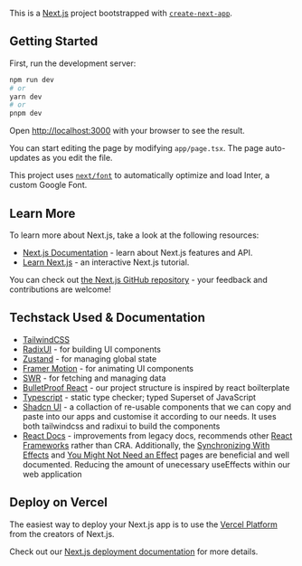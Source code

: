 This is a [Next.js](https://nextjs.org/) project bootstrapped with [`create-next-app`](https://github.com/vercel/next.js/tree/canary/packages/create-next-app).

## Getting Started

First, run the development server:

```bash
npm run dev
# or
yarn dev
# or
pnpm dev
```

Open [http://localhost:3000](http://localhost:3000) with your browser to see the result.

You can start editing the page by modifying `app/page.tsx`. The page auto-updates as you edit the file.

This project uses [`next/font`](https://nextjs.org/docs/basic-features/font-optimization) to automatically optimize and load Inter, a custom Google Font.

## Learn More

To learn more about Next.js, take a look at the following resources:

- [Next.js Documentation](https://nextjs.org/docs) - learn about Next.js features and API.
- [Learn Next.js](https://nextjs.org/learn) - an interactive Next.js tutorial.

You can check out [the Next.js GitHub repository](https://github.com/vercel/next.js/) - your feedback and contributions are welcome!

## Techstack Used & Documentation

- [TailwindCSS](https://tailwindcss.com/docs/installation)
- [RadixUI](https://www.radix-ui.com/docs/primitives/overview/getting-started) - for building UI components
- [Zustand](https://github.com/pmndrs/zustand) - for managing global state
- [Framer Motion](https://www.framer.com/docs/) - for animating UI components
- [SWR](https://swr.vercel.app/docs/getting-started) - for fetching and managing data
- [BulletProof React](https://github.com/alan2207/bulletproof-react) - our project structure is inspired by react boilterplate
- [Typescript](https://www.typescriptlang.org/docs/) - static type checker; typed Superset of JavaScript
- [Shadcn UI](https://ui.shadcn.com/docs) - a collaction of re-usable components that we can copy and paste into our apps and customise it according to our needs. It uses both tailwindcss and radixui to build the components
- [React Docs](https://react.dev/) - improvements from legacy docs, recommends other [React Frameworks](https://react.dev/learn/start-a-new-react-project) rather than CRA. Additionally, the [Synchronizing With Effects](https://react.dev/learn/synchronizing-with-effects) and [You Might Not Need an Effect](https://react.dev/learn/you-might-not-need-an-effect) pages are beneficial and well documented. Reducing the amount of unecessary useEffects within our web application

## Deploy on Vercel

The easiest way to deploy your Next.js app is to use the [Vercel Platform](https://vercel.com/new?utm_medium=default-template&filter=next.js&utm_source=create-next-app&utm_campaign=create-next-app-readme) from the creators of Next.js.

Check out our [Next.js deployment documentation](https://nextjs.org/docs/deployment) for more details.
